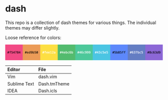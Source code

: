 # dash
This repo is a collection of dash themes for various things.
The individual themes may differ slightly.

Loose reference for colors:

![rainbow colors](rainbow_dash.png)

| Editor | File
|:------ |:----
| Vim | dash.vim
| Sublime Text | Dash.tmTheme
| IDEA | Dash.icls
